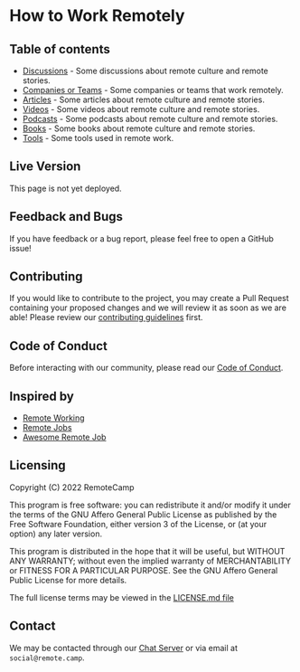 # How to Work Remotely

## Table of contents

- [Discussions](https://github.com/remote-camps/how-to-work-remotely/discussions) - Some discussions about remote culture and remote stories.
- [Companies or Teams](/companies-or-teams) - Some companies or teams that work remotely.
- [Articles](/articles) - Some articles about remote culture and remote stories.
- [Videos](/videos) - Some videos about remote culture and remote stories.
- [Podcasts](/podcasts) - Some podcasts about remote culture and remote stories.
- [Books](/books) - Some books about remote culture and remote stories.
- [Tools](/tools) - Some tools used in remote work.

## Live Version

This page is not yet deployed.

<!--This page is currently deployed. [View the live website.]()-->

## Feedback and Bugs

If you have feedback or a bug report, please feel free to open a GitHub issue!

## Contributing

If you would like to contribute to the project, you may create a Pull Request containing your proposed changes and we will review it as soon as we are able! Please review our [contributing guidelines](CONTRIBUTING.md) first.

## Code of Conduct

Before interacting with our community, please read our [Code of Conduct](CODE_OF_CONDUCT.md).

## Inspired by

- [Remote Working](https://github.com/greatghoul/remote-working)
- [Remote Jobs](https://github.com/remoteintech/remote-jobs)
- [Awesome Remote Job](https://github.com/lukasz-madon/awesome-remote-job)

## Licensing

Copyright (C) 2022 RemoteCamp

This program is free software: you can redistribute it and/or modify it under the terms of the GNU Affero General Public License as published by the Free Software Foundation, either version 3 of the License, or (at your option) any later version.

This program is distributed in the hope that it will be useful, but WITHOUT ANY WARRANTY; without even the implied warranty of MERCHANTABILITY or FITNESS FOR A PARTICULAR PURPOSE. See the GNU Affero General Public License for more details.

The full license terms may be viewed in the [LICENSE.md file](./LICENSE.md)

## Contact

We may be contacted through our [Chat Server](http://discord.gg/remotecamp) or via email at `social@remote.camp`.
